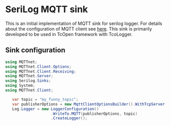 # SeriLog MQTT sink

This is an initial implementation of MQTT sink for serilog logger.
For details about the configuration of MQTT client see [here](https://github.com/chkr1011/MQTTnet/wiki/Client).
This sink is primarily developed to be used in TcOpen framework with TcoLogger.

## Sink configuration

```C#
using MQTTnet;
using MQTTnet.Client.Options;
using MQTTnet.Client.Receiving;
using MQTTnet.Server;
using Serilog.Sinks;
using System;
using MQTTnet.Client;

   var topic = "my_funny_topic";
   var publisherOptions = new MqttClientOptionsBuilder().WithTcpServer("broker.emqx.io").Build();
   Log.Logger = new LoggerConfiguration()
                    .WriteTo.MQTT(publisherOptions, topic)
                    .CreateLogger();
```
